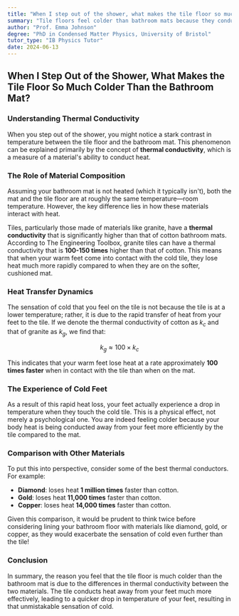 ```yaml
---
title: "When I step out of the shower, what makes the tile floor so much colder than the bathroom mat?"
summary: "Tile floors feel colder than bathroom mats because they conduct heat away from your feet much faster, despite being the same temperature. This is due to their higher thermal conductivity, causing faster heat loss and a sensation of coldness."
author: "Prof. Emma Johnson"
degree: "PhD in Condensed Matter Physics, University of Bristol"
tutor_type: "IB Physics Tutor"
date: 2024-06-13
---
```


## When I Step Out of the Shower, What Makes the Tile Floor So Much Colder Than the Bathroom Mat?

### Understanding Thermal Conductivity 

When you step out of the shower, you might notice a stark contrast in temperature between the tile floor and the bathroom mat. This phenomenon can be explained primarily by the concept of **thermal conductivity**, which is a measure of a material's ability to conduct heat.

### The Role of Material Composition

Assuming your bathroom mat is not heated (which it typically isn't), both the mat and the tile floor are at roughly the same temperature—room temperature. However, the key difference lies in how these materials interact with heat. 

Tiles, particularly those made of materials like granite, have a **thermal conductivity** that is significantly higher than that of cotton bathroom mats. According to The Engineering Toolbox, granite tiles can have a thermal conductivity that is **100-150 times** higher than that of cotton. This means that when your warm feet come into contact with the cold tile, they lose heat much more rapidly compared to when they are on the softer, cushioned mat.

### Heat Transfer Dynamics

The sensation of cold that you feel on the tile is not because the tile is at a lower temperature; rather, it is due to the rapid transfer of heat from your feet to the tile. If we denote the thermal conductivity of cotton as $k_c$ and that of granite as $k_g$, we find that:

$$
k_g \approx 100 \times k_c
$$

This indicates that your warm feet lose heat at a rate approximately **100 times faster** when in contact with the tile than when on the mat. 

### The Experience of Cold Feet

As a result of this rapid heat loss, your feet actually experience a drop in temperature when they touch the cold tile. This is a physical effect, not merely a psychological one. You are indeed feeling colder because your body heat is being conducted away from your feet more efficiently by the tile compared to the mat.

### Comparison with Other Materials

To put this into perspective, consider some of the best thermal conductors. For example:

- **Diamond**: loses heat **1 million times** faster than cotton.
- **Gold**: loses heat **11,000 times** faster than cotton.
- **Copper**: loses heat **14,000 times** faster than cotton.

Given this comparison, it would be prudent to think twice before considering lining your bathroom floor with materials like diamond, gold, or copper, as they would exacerbate the sensation of cold even further than the tile!

### Conclusion

In summary, the reason you feel that the tile floor is much colder than the bathroom mat is due to the differences in thermal conductivity between the two materials. The tile conducts heat away from your feet much more effectively, leading to a quicker drop in temperature of your feet, resulting in that unmistakable sensation of cold.
    